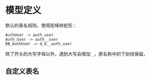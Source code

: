 # 模型定义
默认的表名规则，使用驼峰转蛇形：
```
AuthUser -> auth_user
Auth_User -> auth__user
DB_AuthUser -> d_b__auth_user
```
除了开头的大写字母以外，遇到大写会增加 `_`，原名称中的下划线保留。

## 自定义表名

```go

```


